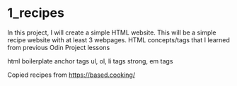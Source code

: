 # 1_recipes
In this project, I will create a simple HTML website. This will be a
simple recipe website with at least 3 webpages. HTML concepts/tags that 
I learned from previous Odin Project lessons

html boilerplate
anchor tags
ul, ol, li tags
strong, em tags

Copied recipes from https://based.cooking/

